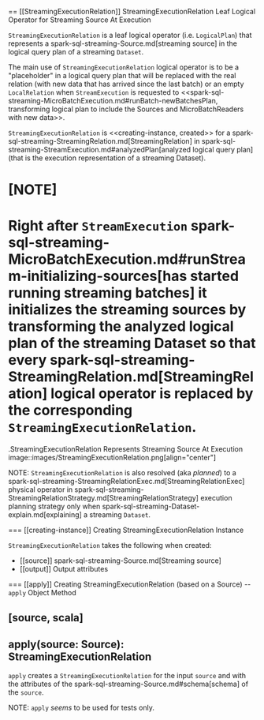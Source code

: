 == [[StreamingExecutionRelation]] StreamingExecutionRelation Leaf Logical Operator for Streaming Source At Execution

`StreamingExecutionRelation` is a leaf logical operator (i.e. `LogicalPlan`) that represents a spark-sql-streaming-Source.md[streaming source] in the logical query plan of a streaming `Dataset`.

The main use of `StreamingExecutionRelation` logical operator is to be a "placeholder" in a logical query plan that will be replaced with the real relation (with new data that has arrived since the last batch) or an empty `LocalRelation` when `StreamExecution` is requested to <<spark-sql-streaming-MicroBatchExecution.md#runBatch-newBatchesPlan, transforming logical plan to include the Sources and MicroBatchReaders with new data>>.

`StreamingExecutionRelation` is <<creating-instance, created>> for a spark-sql-streaming-StreamingRelation.md[StreamingRelation] in spark-sql-streaming-StreamExecution.md#analyzedPlan[analyzed logical query plan] (that is the execution representation of a streaming Dataset).

[NOTE]
====
Right after `StreamExecution` spark-sql-streaming-MicroBatchExecution.md#runStream-initializing-sources[has started running streaming batches] it initializes the streaming sources by transforming the analyzed logical plan of the streaming Dataset so that every spark-sql-streaming-StreamingRelation.md[StreamingRelation] logical operator is replaced by the corresponding `StreamingExecutionRelation`.
====

.StreamingExecutionRelation Represents Streaming Source At Execution
image::images/StreamingExecutionRelation.png[align="center"]

NOTE: `StreamingExecutionRelation` is also resolved (aka _planned_) to a spark-sql-streaming-StreamingRelationExec.md[StreamingRelationExec] physical operator in spark-sql-streaming-StreamingRelationStrategy.md[StreamingRelationStrategy] execution planning strategy only when spark-sql-streaming-Dataset-explain.md[explaining] a streaming `Dataset`.

=== [[creating-instance]] Creating StreamingExecutionRelation Instance

`StreamingExecutionRelation` takes the following when created:

* [[source]] spark-sql-streaming-Source.md[Streaming source]
* [[output]] Output attributes

=== [[apply]] Creating StreamingExecutionRelation (based on a Source) -- `apply` Object Method

[source, scala]
----
apply(source: Source): StreamingExecutionRelation
----

`apply` creates a `StreamingExecutionRelation` for the input `source` and with the attributes of the spark-sql-streaming-Source.md#schema[schema] of the `source`.

NOTE: `apply` _seems_ to be used for tests only.
